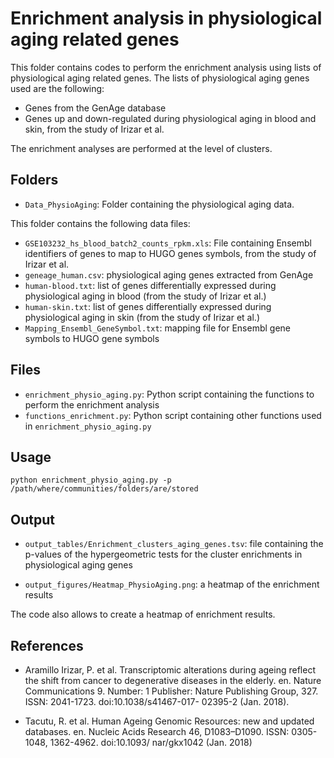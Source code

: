 # Enrichment analysis in physiological aging related genes

This folder contains codes to perform the enrichment analysis using lists of physiological aging related genes. The lists of physiological aging genes used are the following: 

* Genes from the GenAge database
* Genes up and down-regulated during physiological aging in blood and skin, from the study of Irizar et al.

The enrichment analyses are performed at the level of clusters.

## Folders

* ```Data_PhysioAging```: Folder containing the physiological aging data.

This folder contains the following data files: 

* ```GSE103232_hs_blood_batch2_counts_rpkm.xls```: File containing Ensembl identifiers of genes to map to HUGO genes symbols, from the study of Irizar et al. 
* ```geneage_human.csv```: physiological aging genes extracted from GenAge
* ```human-blood.txt```: list of genes differentially expressed during physiological aging in blood (from the study of Irizar et al.)
* ```human-skin.txt```: list of genes differentially expressed during physiological aging in skin (from the study of Irizar et al.)
* ```Mapping_Ensembl_GeneSymbol.txt```: mapping file for Ensembl gene symbols to HUGO gene symbols

## Files

* ```enrichment_physio_aging.py```: Python script containing the functions to perform the enrichment analysis
* ```functions_enrichment.py```: Python script containing other functions used in ```enrichment_physio_aging.py```

## Usage

    python enrichment_physio_aging.py -p /path/where/communities/folders/are/stored

## Output

* ```output_tables/Enrichment_clusters_aging_genes.tsv```: file containing the p-values of the hypergeometric tests for the cluster enrichments in physiological aging genes

* ```output_figures/Heatmap_PhysioAging.png```: a heatmap of the enrichment results

The code also allows to create a heatmap of enrichment results. 

## References

* Aramillo Irizar, P. et al. Transcriptomic alterations during ageing reflect the shift from cancer to degenerative diseases in the elderly. en. Nature Communications 9. Number: 1 Publisher: Nature Publishing Group, 327. ISSN: 2041-1723. doi:10.1038/s41467-017-
02395-2 (Jan. 2018).

* Tacutu, R. et al. Human Ageing Genomic Resources: new and updated databases. en.
Nucleic Acids Research 46, D1083–D1090. ISSN: 0305-1048, 1362-4962. doi:10.1093/
nar/gkx1042 (Jan. 2018)
